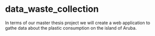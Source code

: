 # data_waste_collection
In terms of our master thesis project we will create a web application to gathe data about the plastic consumption on the island of Aruba.
